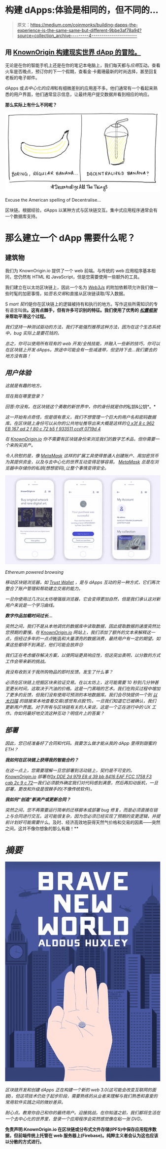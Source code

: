 # 构建 dApps:体验是相同的，但不同的…

> 原文：<https://medium.com/coinmonks/building-dapps-the-experience-is-the-same-same-but-different-9bbe3af78a94?source=collection_archive---------4----------------------->

## 用 [KnownOrigin 构建现实世界 dApp 的冒险。](https://www.knownorigin.io)

无论是在你的智能手机上还是在你的笔记本电脑上，我们每天都与*应用*互动。查看火车是否晚点，预订你的下一个假期，查看金·卡戴珊最新的时尚选择，甚至回复老板的电子邮件。

dApps 或*去中心化的应用*和有细微差别的应用差不多。他们通常有一个看起来熟悉的用户界面，他们通常显示信息，让最终用户提交数据并看到相应的响应。

**那么实际上有什么不同呢？**

![](img/7a30087c508b21a5b53a3ac5ee6048c5.png)

Excuse the American spelling of Decentralise…

区块链。根据经验，dApps 以某种方式与区块链交互。集中式应用程序通常会有一个数据库支持。

# 那么建立一个 dApp 需要什么呢？

## 建筑物

我们为 KnownOrigin.io 提供了一个 web 前端。与传统的 web 应用程序基本相同，您仍然有 HTML 和 JavaScript，但是您需要使用一些额外的工具。

我们建立在以太坊区块链上，因此一个名为 [*Web3Js*](https://github.com/ethereum/web3.js/) 的附加依赖项允许我们做一些时髦的加密事情，如*签名交易*和直接从区块链读取/写入数据。

S *mart 契约*是你在区块链上的逻辑被持有和执行的地方。写作这些所需知识的专有语言叫做[](http://solidity.readthedocs.io/en/v0.4.24/)**。这有点棘手，但有许多可识别的特征。我们使用了优秀的 [*松露框架*](http://truffleframework.com/) 来帮助平滑这个过程。**

*我们坚持一种测试驱动的方法，我们不能强烈推荐这种方法，因为在这个生态系统中，bug 实际上是要花钱的。*

*总之，你可以使用所有现有的 web 开发/全栈技能，并融入一些新的技巧，你可以在区块链上开发 dApps。旅途中可能会有一些减速带，但坚持下去…我们要去的地方没有路！*

## *用户体验*

*这就是有趣的地方。*

*现在我在哪里登录？*

*回答:你没有。在区块链这个勇敢的新世界中，你的身份就是你的*私钥&公钥*。*

*这一开始有点奇怪，但是很有意义，我们不想管理一个巨大的用户名和密码数据库。在区块链上身份可以从你的公共地址推导出来大概是这样的:[*0 x3f 8 c 962 EB 167 ad 2 f 80 c 72 b5 f 933511 ccdf 0719d 4*](https://etherscan.io/address/0x3f8c962eb167ad2f80c72b5f933511ccdf0719d4)*

*在 [KnownOrigin.io](https://knownorigin.io/) 你不需要有区块链身份来浏览我们的数字艺术品，但你需要一个来购买资产。*

*令人欣慰的是，像 [*MetaMask*](https://metamask.io/) 这样的扩展工具使得普通人创建账户、用加密货币为其提供资金，以及与去中心化的世界互动变得足够容易。 [MetaMask](https://metamask.io/) 总是在浏览器中存储你的私钥(想想密码),让整个事情变得安全。*

*![](img/2c1a5673c90433c8d08fe9654e194bd3.png)*

*Ethereum powered browsing*

*移动区块链浏览器，如 [*Trust Wallet*](https://trustwalletapp.com/features/trust-wallet) ，是与 dApps 互动的另一种方式，它们再次整合了账户管理和帮助建立交易的能力。*

*一旦你使用过几次以太坊增强版浏览器，它会变得更加自然，但是我们承认这对新用户来说是一个学习曲线。*

***数字作品加载时间过长…***

*突然之间，我们不是从本地调优的数据库中读取数据，因此提取数据的速度突然比您预期的要慢。在 [KnownOrigin.io](https://knownorigin.io/) 网站上，我们添加了额外的文本来解释这一点，但经过多年的一点点*微调*和大量漂亮的数据消费，最终用户有一定的期望。如果这些都得不到满足，他们可能会放弃😒*

*我们正在考虑缓存解决方案，以使网站更具响应性，但这突出表明，以分散的方式工作会带来新的挑战。*

*我没有收到关于我所购物品的即时反馈。发生了什么事？*

*必须在区块链上挖掘区块来验证交易。在以太坊上，这可能需要 10 秒到几分钟甚至更长时间，这取决于汽油的价格。这是一门黑暗的艺术。我们在购买过程中增加了更多的反馈，但我们没有使用可预测的本地数据库。我们会尽快提供一个到 [*以太扫描*](https://etherscan.io/) 的链接来本地查看交易(感觉有点脱节)。一旦我们知道它已被确认，我们更新用户界面。对于所有与区块链有关的人来说，这是一个正在进行中的 UX 工作。你如何最好地交流这种互动？明信片上的答案？*

## *部署*

*因此，您已经准备好了合同和代码。我要怎么做才能从我的 dApp 里得到甜蜜的 ETH？*

***我如何在区块链上获得我的智能合约？***

*在这一点上，您需要理解一旦您部署到活动链上，契约是不可变的。 [KnownOrigin.io](https://knownorigin.io/) 部署在[0x DDE 2d 979 E8 d 39 bb 8416 EAF FCC 1758 F3 cab 2c 9 c 72](https://etherscan.io/token/0xdde2d979e8d39bb8416eafcfc1758f3cab2c9c72)—我们必须额外确定我们对代码感到满意，然后再扣动扳机，一旦部署，更改和升级是很棘手的(不像传统软件)。*

***我如何“创造”新资产或更新合同？***

*突然之间，您不再需要运行简单的迁移脚本或部署 bug 修复，而是必须直接在链上与合同进行交互。这可能很复杂，因为您必须已经实现了预期的变更逻辑，并提前计划好可能需要什么*。及时、经济高效地获得天然气价格和交易的因素——突然之间，这并不像你想象的那么有趣！**

# *摘要*

*![](img/aaf1a20f819bbf44222c9f4e617c940a.png)*

*区块链开发和创建 dApps 正在构建一个新的 web 3.0(这可能会改变互联网的面貌)，但这项技术仍处于起步阶段，需要熟练的从业者来理解与我们熟悉和喜爱的常用软件实践之间的微妙差异。*

*耐心点。教育你自己和你的最终用户。迎接挑战，在你知道之前，我们都将生活在一个去中心化的世界里，登录一个应用程序会突然感觉像在粘一张 DVD。*

**免责声明:KnownOrigin.io 在区块链或分布式文件存储(IPFS)中保存应用程序数据，但前端传统上托管在 web 服务器上(Firebase)。纯粹主义者会认为这也应该以分散的方式进行。**